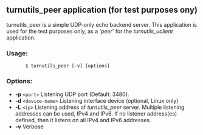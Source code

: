 ## turnutils\_peer  application (for test purposes ony) ##
turnutils\_peer is a simple UDP-only echo backend server. This application is used for the test purposes only, as a '_peer_'  for the _turnutils\_uclient_ application.

### Usage: ###
```
       $ turnutils_peer [-v] [options]
```
### Options: ###

  * **-p** `<port>`     Listening	UDP port (Default: 3480).
  * **-d** `<device-name>`     Listening	interface device (optional, Linux only)
  * **-L** `<ip>`     Listening	address	of _turnutils\_peer_	server. Multiple listening addresses can be used, IPv4 and IPv6. If no listener address(es) defined, then it listens on all IPv4 and IPv6 addresses.
  * **-v**     Verbose